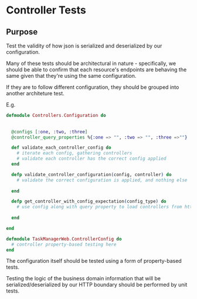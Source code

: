 # Controller Tests

## Purpose

Test the validity of how json is serialized and deserialized by our configuration.

Many of these tests should be architectural in nature - specifically, we should be able to confirm that each resource's endpoints are behaving the same given that they're using the same configuration.

If they are to follow different configuration, they should be grouped into another architeture test.

E.g.
```elixir
defmodule Controllers.Configuration do
  
  
  @configs [:one, :two, :three]
  @controller_query_properties %{:one => "", :two => "", :three =>""}

  def validate_each_controller_config do
    # iterate each config, gathering controllers
    # validate each controller has the correct config applied
  end

  defp validate_controller_configuration(config, controller) do
    # validate the correct configuration is applied, and nothing else
    
  end

  defp get_controller_with_config_expectation(config_type) do
    # use config along with query property to load controllers from http ecosystem
    
  end

end

defmodule TaskManagerWeb.ControllerConfig do
  # controller property-based testing here
end
```

The configuration itself should be tested using a form of property-based tests.

Testing the logic of the business domain information that will be serialized/deserialized by our HTTP boundary should be performed by unit tests.


